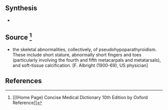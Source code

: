## Synthesis
- 
## Source [^1]
- the skeletal abnormalities, collectively, of pseudohypoparathyroidism. These include short stature, abnormally short fingers and toes (particularly involving the fourth and fifth metacarpals and metatarsals), and soft-tissue calcification. \[F. Albright (1900-69), US physician]
## References

[^1]: [[(Home Page) Concise Medical Dictionary 10th Edition by Oxford Reference]]